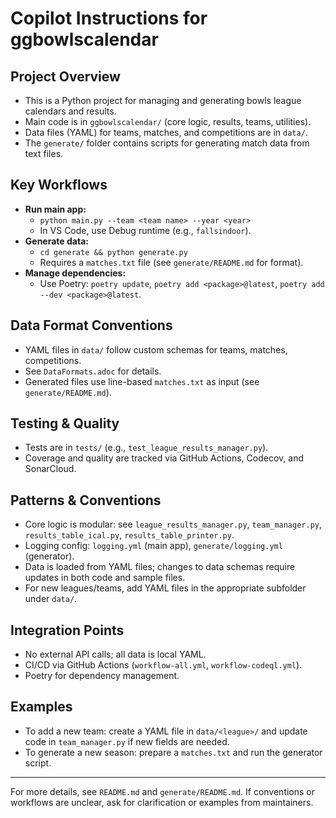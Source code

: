 # Copilot Instructions for ggbowlscalendar

## Project Overview
- This is a Python project for managing and generating bowls league calendars and results.
- Main code is in `ggbowlscalendar/` (core logic, results, teams, utilities).
- Data files (YAML) for teams, matches, and competitions are in `data/`.
- The `generate/` folder contains scripts for generating match data from text files.

## Key Workflows
- **Run main app:**
  - `python main.py --team <team name> --year <year>`
  - In VS Code, use Debug runtime (e.g., `fallsindoor`).
- **Generate data:**
  - `cd generate && python generate.py`
  - Requires a `matches.txt` file (see `generate/README.md` for format).
- **Manage dependencies:**
  - Use Poetry: `poetry update`, `poetry add <package>@latest`, `poetry add --dev <package>@latest`.

## Data Format Conventions
- YAML files in `data/` follow custom schemas for teams, matches, competitions.
- See `DataFormats.adoc` for details.
- Generated files use line-based `matches.txt` as input (see `generate/README.md`).

## Testing & Quality
- Tests are in `tests/` (e.g., `test_league_results_manager.py`).
- Coverage and quality are tracked via GitHub Actions, Codecov, and SonarCloud.

## Patterns & Conventions
- Core logic is modular: see `league_results_manager.py`, `team_manager.py`, `results_table_ical.py`, `results_table_printer.py`.
- Logging config: `logging.yml` (main app), `generate/logging.yml` (generator).
- Data is loaded from YAML files; changes to data schemas require updates in both code and sample files.
- For new leagues/teams, add YAML files in the appropriate subfolder under `data/`.

## Integration Points
- No external API calls; all data is local YAML.
- CI/CD via GitHub Actions (`workflow-all.yml`, `workflow-codeql.yml`).
- Poetry for dependency management.

## Examples
- To add a new team: create a YAML file in `data/<league>/` and update code in `team_manager.py` if new fields are needed.
- To generate a new season: prepare a `matches.txt` and run the generator script.

---
For more details, see `README.md` and `generate/README.md`. If conventions or workflows are unclear, ask for clarification or examples from maintainers.